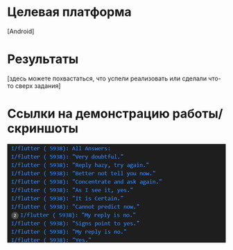# Целевая платформа

[Android]

# Результаты

[здесь можете похвастаться, что успели реализовать или сделали что-то сверх задания]

# Ссылки на демонстрацию работы/скриншоты

<p align="center">
<img src="https://github.com/Erjigit-code/surf-flutter-study-jam-4/blob/study-jam-4/results.png?raw=true" />
</p>

